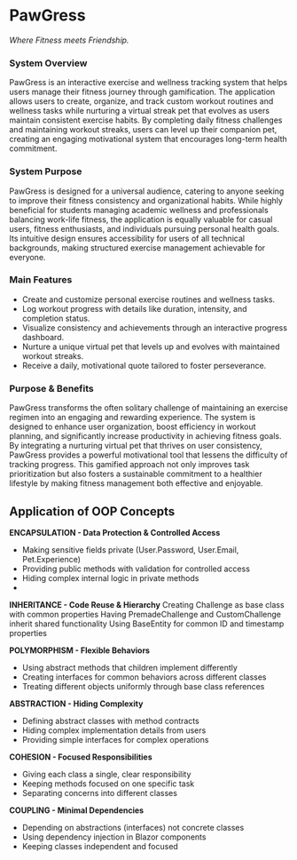 # PawGress
*Where Fitness meets Friendship.*

### System Overview
  PawGress is an interactive exercise and wellness tracking system that helps users manage their
fitness journey through gamification. The application allows users to create, organize, and track custom
workout routines and wellness tasks while nurturing a virtual streak pet that evolves as users maintain
consistent exercise habits. By completing daily fitness challenges and maintaining workout streaks, users
can level up their companion pet, creating an engaging motivational system that encourages long-term
health commitment.

### System Purpose
  PawGress is designed for a universal audience, catering to anyone seeking to improve their fitness
consistency and organizational habits. While highly beneficial for students managing academic wellness
and professionals balancing work-life fitness, the application is equally valuable for casual users, fitness
enthusiasts, and individuals pursuing personal health goals. Its intuitive design ensures accessibility for
users of all technical backgrounds, making structured exercise management achievable for everyone.

### Main Features
- Create and customize personal exercise routines and wellness tasks.
- Log workout progress with details like duration, intensity, and completion status.
- Visualize consistency and achievements through an interactive progress dashboard.
- Nurture a unique virtual pet that levels up and evolves with maintained workout streaks.
- Receive a daily, motivational quote tailored to foster perseverance.

### Purpose & Benefits
  PawGress transforms the often solitary challenge of maintaining an exercise regimen into an
engaging and rewarding experience. The system is designed to enhance user organization, boost
efficiency in workout planning, and significantly increase productivity in achieving fitness goals. By
integrating a nurturing virtual pet that thrives on user consistency, PawGress provides a powerful
motivational tool that lessens the difficulty of tracking progress. This gamified approach not only
improves task prioritization but also fosters a sustainable commitment to a healthier lifestyle by making
fitness management both effective and enjoyable.

## Application of OOP Concepts

**ENCAPSULATION - Data Protection & Controlled Access**
- Making sensitive fields private (User.Password, User.Email, Pet.Experience)
- Providing public methods with validation for controlled access
- Hiding complex internal logic in private methods
- 
**INHERITANCE - Code Reuse & Hierarchy**
Creating Challenge as base class with common properties
Having PremadeChallenge and CustomChallenge inherit shared functionality
Using BaseEntity for common ID and timestamp properties

**POLYMORPHISM - Flexible Behaviors**
- Using abstract methods that children implement differently
- Creating interfaces for common behaviors across different classes
- Treating different objects uniformly through base class references

**ABSTRACTION - Hiding Complexity**
- Defining abstract classes with method contracts
- Hiding complex implementation details from users
- Providing simple interfaces for complex operations

**COHESION - Focused Responsibilities**
- Giving each class a single, clear responsibility
- Keeping methods focused on one specific task
- Separating concerns into different classes

**COUPLING - Minimal Dependencies**
- Depending on abstractions (interfaces) not concrete classes
- Using dependency injection in Blazor components
- Keeping classes independent and focused
